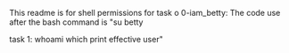 This readme is for shell permissions
for task o 0-iam_betty: The code use after the bash command is "su betty

task 1: whoami which print effective user"
